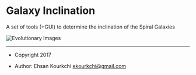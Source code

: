 # Galaxy Inclination
A set of tools (+GUI) to determine the inclination of the Spiral Galaxies

 ![Evolutionary Images](https://user-images.githubusercontent.com/13570487/33522035-a237c686-d786-11e7-9efc-df7e53b24940.png "GUI demo")


- - - -
 * Copyright 2017

 * Author: Ehsan Kourkchi <ekourkchi@gmail.com>
